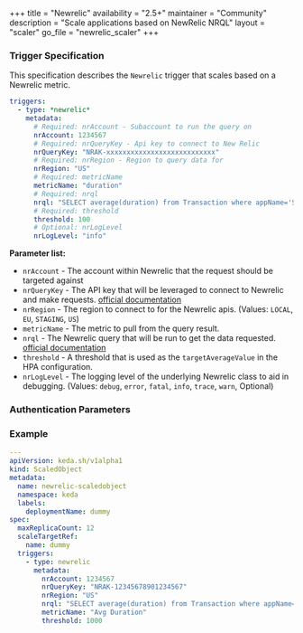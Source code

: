 +++
title = "Newrelic"
availability = "2.5+"
maintainer = "Community"
description = "Scale applications based on NewRelic NRQL"
layout = "scaler"
go_file = "newrelic_scaler"
+++

### Trigger Specification

This specification describes the `Newrelic` trigger that scales based on a Newrelic metric.

```yaml
triggers:
  - type: *newrelic*
    metadata:
      # Required: nrAccount - Subaccount to run the query on
      nrAccount: 1234567
      # Required: nrQueryKey - Api key to connect to New Relic
      nrQueryKey: "NRAK-xxxxxxxxxxxxxxxxxxxxxxxxxxx"
      # Required: nrRegion - Region to query data for
      nrRegion: "US"
      # Required: metricName
      metricName: "duration"
      # Required: nrql
      nrql: "SELECT average(duration) from Transaction where appName='SITE' TIMESERIES"
      # Required: threshold
      threshold: 100
      # Optional: nrLogLevel
      nrLogLevel: "info"
```

**Parameter list:**

- `nrAccount` - The account within Newrelic that the request should be targeted against
- `nrQueryKey` - The API key that will be leveraged to connect to Newrelic and make requests. [official documentation](https://docs.newrelic.com/docs/apis/intro-apis/new-relic-api-keys/)
- `nrRegion` - The region to connect to for the Newrelic apis. (Values: `LOCAL`, `EU`, `STAGING`, `US`)
- `metricName` - The metric to pull from the query result.
- `nrql` - The Newrelic query that will be run to get the data requested. [official documentation](https://docs.newrelic.com/docs/query-your-data/nrql-new-relic-query-language/get-started/introduction-nrql-new-relics-query-language/)
- `threshold` - A threshold that is used as the `targetAverageValue` in the HPA configuration.
- `nrLogLevel` - The logging level of the underlying Newrelic class to aid in debugging. (Values: `debug`, `error`, `fatal`, `info`, `trace`, `warn`, Optional)

### Authentication Parameters

### Example

```yaml
---
apiVersion: keda.sh/v1alpha1
kind: ScaledObject
metadata:
  name: newrelic-scaledobject
  namespace: keda
  labels:
    deploymentName: dummy
spec:
  maxReplicaCount: 12
  scaleTargetRef:
    name: dummy
  triggers:
    - type: newrelic
      metadata:
        nrAccount: 1234567
        nrQueryKey: "NRAK-12345678901234567"
        nrRegion: "US"
        nrql: "SELECT average(duration) from Transaction where appName='SITE' TIMESERIES"
        metricName: "Avg Duration"
        threshold: 1000
```
